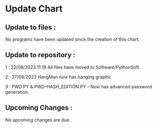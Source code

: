 # Update Chart
## Update to files : 

No programs have been updated since the creation of this chart.

## Update to repository :

1 : 22/08/2023 11:19 All files have moved to Software/PythonSoft.

2 : 27/08/2023 HangMan now has hanging graphic

3 : PWD.PY & PWD-HASH_EDITION.PY - Now has advanced password generation.

## Upcoming Changes : 

No upcoming changes are due.
